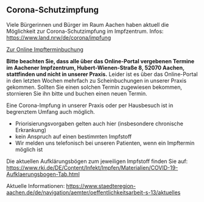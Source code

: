 ## Corona-Schutzimpfung
Viele Bürgerinnen und Bürger im Raum Aachen haben aktuell die Möglichkeit zur Corona-Schutzimpfung im Impfzentrum.       Infos: <https://www.land.nrw/de/corona/impfung>

[Zur Online Impfterminbuchung](https://termin.corona-impfung.nrw/home)

**Bitte beachten Sie, dass alle  über das Online-Portal vergebenen Termine im Aachener Impfzentrum,  Hubert-Wienen-Straße 8, 52070 Aachen, stattfinden und nicht in unserer Praxis.** Leider ist es über das Online-Portal in den letzten Wochen mehrfach zu Scheinbuchungen in unserer Praxis gekommen. Sollten Sie einen solchen Termin zugewiesen bekommen, stornieren Sie ihn bitte und buchen einen neuen Termin. 

Eine Corona-Impfung in unserer Praxis oder per Hausbesuch ist in begrenztem Umfang auch möglich. 
 - Priorisierungsvorgaben gelten auch hier (insbesondere chronische Erkrankung)
 - kein Anspruch auf einen bestimmten Impfstoff
 - Wir melden uns telefonisch bei unseren Patienten, wenn ein Impftermin möglich ist
 
Die aktuellen Aufklärungsbögen zum jeweiligen Impfstoff finden Sie auf: <https://www.rki.de/DE/Content/Infekt/Impfen/Materialien/COVID-19-Aufklaerungsbogen-Tab.html>

Aktuelle Informationen:  <https://www.staedteregion-aachen.de/de/navigation/aemter/oeffentlichkeitsarbeit-s-13/aktuelles>

